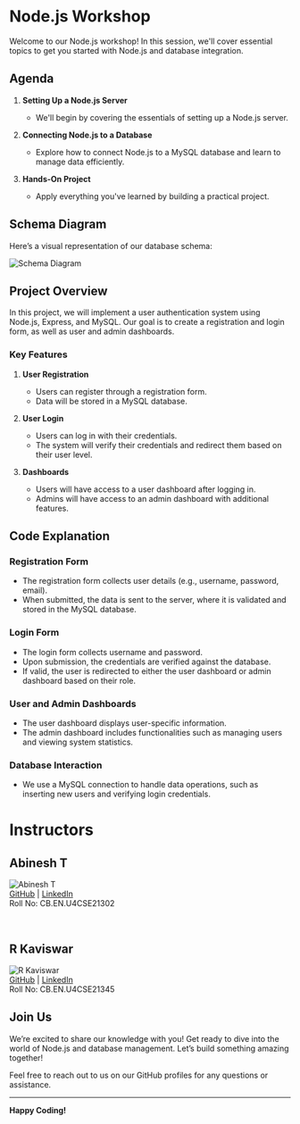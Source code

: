 # Node.js Workshop

Welcome to our Node.js workshop! In this session, we'll cover essential topics to get you started with Node.js and database integration.

## Agenda

1. **Setting Up a Node.js Server**
   - We'll begin by covering the essentials of setting up a Node.js server.

2. **Connecting Node.js to a Database**
   - Explore how to connect Node.js to a MySQL database and learn to manage data efficiently.

3. **Hands-On Project**
   - Apply everything you've learned by building a practical project.

## Schema Diagram

Here’s a visual representation of our database schema:

![Schema Diagram](https://i.imgur.com/EIF5w4t.png)

## Project Overview

In this project, we will implement a user authentication system using Node.js, Express, and MySQL. Our goal is to create a registration and login form, as well as user and admin dashboards.

### Key Features

1. **User Registration**
   - Users can register through a registration form.
   - Data will be stored in a MySQL database.

2. **User Login**
   - Users can log in with their credentials.
   - The system will verify their credentials and redirect them based on their user level.

3. **Dashboards**
   - Users will have access to a user dashboard after logging in.
   - Admins will have access to an admin dashboard with additional features.

## Code Explanation

### Registration Form
- The registration form collects user details (e.g., username, password, email).
- When submitted, the data is sent to the server, where it is validated and stored in the MySQL database.

### Login Form
- The login form collects username and password.
- Upon submission, the credentials are verified against the database.
- If valid, the user is redirected to either the user dashboard or admin dashboard based on their role.

### User and Admin Dashboards
- The user dashboard displays user-specific information.
- The admin dashboard includes functionalities such as managing users and viewing system statistics.

### Database Interaction
- We use a MySQL connection to handle data operations, such as inserting new users and verifying login credentials.


# Instructors

## Abinesh T  
![Abinesh T](https://github.com/knightempire.png)  
[GitHub](https://github.com/knightempire) | [LinkedIn](https://www.linkedin.com/in/abinesh-t-4732a8222/)  
Roll No: CB.EN.U4CSE21302

&nbsp;&nbsp;&nbsp;&nbsp;&nbsp; 

## R Kaviswar  
![R Kaviswar](https://github.com/Kaviswar45.png)  
[GitHub](https://github.com/Kaviswar45) | [LinkedIn](https://www.linkedin.com/in/kaviswar45)  
Roll No: CB.EN.U4CSE21345



## Join Us

We’re excited to share our knowledge with you! Get ready to dive into the world of Node.js and database management. Let’s build something amazing together!

Feel free to reach out to us on our GitHub profiles for any questions or assistance.

---

**Happy Coding!**
